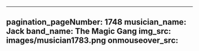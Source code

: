 ------
pagination_pageNumber: 1748
musician_name: Jack
band_name: The Magic Gang
img_src: images/musician1783.png
onmouseover_src: 
------